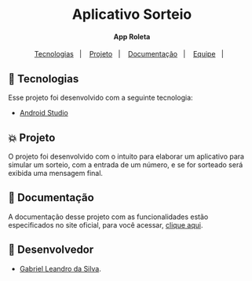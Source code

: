 <h1 align="center">
 Aplicativo Sorteio
</h>

<h4 align="center">
  App Roleta
</h4>

<p align="center">
  <a href="#rocket-tecnologias">Tecnologias</a>&nbsp;&nbsp;&nbsp;|&nbsp;&nbsp;&nbsp;
  <a href="#collision-projeto">Projeto</a>&nbsp;&nbsp;&nbsp;|&nbsp;&nbsp;&nbsp;
  <a href="#book-documentação">Documentação</a>&nbsp;&nbsp;&nbsp;|&nbsp;&nbsp;&nbsp;
  <a href="#muscle-equipe">Equipe</a>&nbsp;&nbsp;&nbsp;|&nbsp;&nbsp;&nbsp;
</p>

## :rocket: Tecnologias

Esse projeto foi desenvolvido com a seguinte tecnologia:

- [Android Studio](https://developer.android.com/studio)

## :collision: Projeto

O projeto foi desenvolvido com o intuito para elaborar um aplicativo para simular um sorteio, com a entrada de um número, e se for sorteado será exibida uma mensagem final.

## :book: Documentação

A documentação desse projeto com as funcionalidades estão especificados no site oficial, para você acessar, [clique aqui](https://developer.android.com/studio).

## :muscle: Desenvolvedor

- [Gabriel Leandro da Silva](https://github.com/GabrielLeandroSilva).
